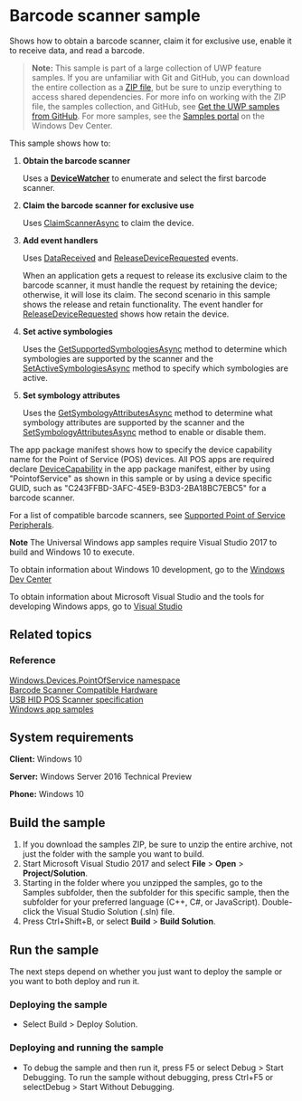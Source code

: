 <!---
  category: DevicesSensorsAndPower
  samplefwlink: http://go.microsoft.com/fwlink/p/?LinkId=620014
--->

# Barcode scanner sample

Shows how to obtain a barcode scanner, claim it for exclusive use, enable it to receive data, and read a barcode.

> **Note:** This sample is part of a large collection of UWP feature samples. 
> If you are unfamiliar with Git and GitHub, you can download the entire collection as a 
> [ZIP file](https://github.com/Microsoft/Windows-universal-samples/archive/master.zip), but be 
> sure to unzip everything to access shared dependencies. For more info on working with the ZIP file, 
> the samples collection, and GitHub, see [Get the UWP samples from GitHub](https://aka.ms/ovu2uq). 
> For more samples, see the [Samples portal](https://aka.ms/winsamples) on the Windows Dev Center. 

This sample shows how to:

1.  **Obtain the barcode scanner**

    Uses a [**DeviceWatcher**](https://docs.microsoft.com/uwp/api/Windows.Devices.Enumeration.DeviceWatcher)
    to enumerate and select the first barcode scanner.

2.  **Claim the barcode scanner for exclusive use**

    Uses [ClaimScannerAsync](http://msdn.microsoft.com/library/windows/apps/dn297696) to claim the device.

3.  **Add event handlers**

    Uses [DataReceived](http://msdn.microsoft.com/library/windows/apps/dn278556) and [ReleaseDeviceRequested](http://msdn.microsoft.com/library/windows/apps/dn278578) events.

    When an application gets a request to release its exclusive claim to the barcode scanner, it must handle the request by retaining the device; otherwise, it will lose its claim. The second scenario in this sample shows the release and retain functionality. The event handler for [ReleaseDeviceRequested](http://msdn.microsoft.com/library/windows/apps/dn278578) shows how retain the device.

4.  **Set active symbologies**

    Uses the [GetSupportedSymbologiesAsync](https://msdn.microsoft.com/library/windows/apps/windows.devices.pointofservice.barcodescanner.getsupportedsymbologiesasync) method
    to determine which symbologies are supported by the scanner
    and the [SetActiveSymbologiesAsync](https://msdn.microsoft.com/library/windows/apps/windows.devices.pointofservice.claimedbarcodescanner.setactivesymbologiesasync) method
    to specify which symbologies are active.

5. **Set symbology attributes**

    Uses the [GetSymbologyAttributesAsync](https://msdn.microsoft.com/library/windows/apps/windows.devices.pointofservice.claimedbarcodescanner.getsymbologyattributesasync) method
    to determine what symbology attributes are supported by the scanner
    and the [SetSymbologyAttributesAsync](https://msdn.microsoft.com/library/windows/apps/windows.devices.pointofservice.claimedbarcodescanner.setsymbologyattributesasync) method
    to enable or disable them.

The app package manifest shows how to specify the device capability name for the Point of Service (POS) devices. All POS apps are required declare [DeviceCapability](http://msdn.microsoft.com/library/windows/apps/br211430) in the app package manifest, either by using "PointofService" as shown in this sample or by using a device specific GUID, such as "C243FFBD-3AFC-45E9-B3D3-2BA18BC7EBC5" for a barcode scanner.

For a list of compatible barcode scanners, see [Supported Point of Service Peripherals](https://docs.microsoft.com/windows/uwp/devices-sensors/pos-device-support).

**Note** The Universal Windows app samples require Visual Studio 2017 to build and Windows 10 to execute.
 
To obtain information about Windows 10 development, go to the [Windows Dev Center](http://go.microsoft.com/fwlink/?LinkID=532421)

To obtain information about Microsoft Visual Studio and the tools for developing Windows apps, go to [Visual Studio](http://go.microsoft.com/fwlink/?LinkID=532422)

## Related topics

### Reference

[Windows.Devices.PointOfService namespace](http://msdn.microsoft.com/library/windows/apps/dn298071)  
[Barcode Scanner Compatible Hardware](https://docs.microsoft.com/windows/uwp/devices-sensors/barcode-scanner#compatible-hardware)  
[USB HID POS Scanner specification](http://go.microsoft.com/fwlink/p/?linkid=309230)  
[Windows app samples](http://go.microsoft.com/fwlink/p/?LinkID=227694)  

## System requirements

**Client:** Windows 10

**Server:** Windows Server 2016 Technical Preview

**Phone:** Windows 10

## Build the sample

1. If you download the samples ZIP, be sure to unzip the entire archive, not just the folder with the sample you want to build. 
2. Start Microsoft Visual Studio 2017 and select **File** \> **Open** \> **Project/Solution**.
3. Starting in the folder where you unzipped the samples, go to the Samples subfolder, then the subfolder for this specific sample, then the subfolder for your preferred language (C++, C#, or JavaScript). Double-click the Visual Studio Solution (.sln) file.
4. Press Ctrl+Shift+B, or select **Build** \> **Build Solution**.

## Run the sample

The next steps depend on whether you just want to deploy the sample or you want to both deploy and run it.

### Deploying the sample

- Select Build > Deploy Solution. 

### Deploying and running the sample

- To debug the sample and then run it, press F5 or select Debug >  Start Debugging. To run the sample without debugging, press Ctrl+F5 or selectDebug > Start Without Debugging. 
